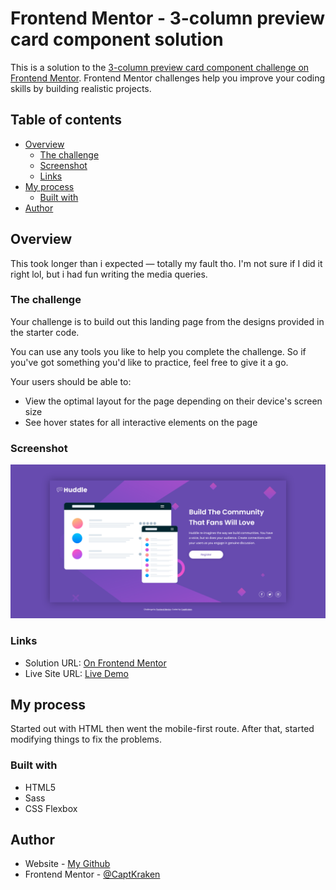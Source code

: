 # Frontend Mentor - 3-column preview card component solution

This is a solution to the [3-column preview card component challenge on Frontend Mentor](https://www.frontendmentor.io/challenges/3column-preview-card-component-pH92eAR2-). Frontend Mentor challenges help you improve your coding skills by building realistic projects.

## Table of contents

- [Overview](#overview)
  - [The challenge](#the-challenge)
  - [Screenshot](#screenshot)
  - [Links](#links)
- [My process](#my-process)
  - [Built with](#built-with)
- [Author](#author)

## Overview

This took longer than i expected — totally my fault tho. I'm not sure if I did it right lol, but i had fun writing the media queries.

### The challenge

Your challenge is to build out this landing page from the designs provided in the starter code.

You can use any tools you like to help you complete the challenge. So if you've got something you'd like to practice, feel free to give it a go.

Your users should be able to: 

- View the optimal layout for the page depending on their device's screen size
- See hover states for all interactive elements on the page

### Screenshot

![](./screenshot.png)

### Links

- Solution URL: [On Frontend Mentor](https://www.frontendmentor.io/solutions/profile-card-component-with-html-scss-css-flexbox-2qoUBBQ6v)
- Live Site URL: [Live Demo](https://captkraken.github.io/huddle-landing-page-with-single-introductory-section)

## My process

Started out with HTML then went the mobile-first route. After that, started modifying things to fix the problems.

### Built with

- HTML5
- Sass
- CSS Flexbox

## Author

- Website - [My Github](https://github.com/CaptKraken)
- Frontend Mentor - [@CaptKraken](https://www.frontendmentor.io/profile/CaptKraken)

